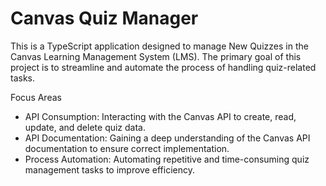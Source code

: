 # Canvas Quiz Manager

This is a TypeScript application designed to manage New Quizzes in the Canvas Learning Management System (LMS). The primary goal of this project is to streamline and automate the process of handling quiz-related tasks.

Focus Areas

- API Consumption: Interacting with the Canvas API to create, read, update, and delete quiz data.
- API Documentation: Gaining a deep understanding of the Canvas API documentation to ensure correct implementation.
- Process Automation: Automating repetitive and time-consuming quiz management tasks to improve efficiency.
